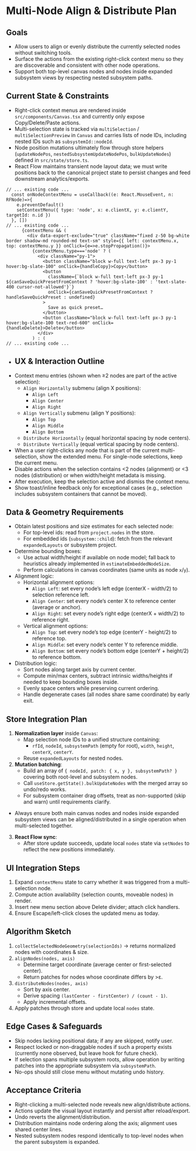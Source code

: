 # Multi-Node Align & Distribute Plan

## Goals
- Allow users to align or evenly distribute the currently selected nodes without switching tools.
- Surface the actions from the existing right-click context menu so they are discoverable and consistent with other node operations.
- Support both top-level canvas nodes and nodes inside expanded subsystem views by respecting nested subsystem paths.

## Current State & Constraints
- Right-click context menus are rendered inside `src/components/Canvas.tsx` and currently only expose Copy/Delete/Paste actions.
- Multi-selection state is tracked via `multiSelection` / `multiSelectionPreview` in `Canvas` and carries lists of node IDs, including nested IDs such as `subsystemId::nodeId`.
- Node position mutations ultimately flow through store helpers (`updateNodePos`, `nestedSubsystemUpdateNodePos`, `bulkUpdateNodes`) defined in `src/state/store.ts`.
- React Flow maintains transient node layout data; we must write positions back to the canonical project state to persist changes and feed downstream analytics/exports.

```1955:2331:src/components/Canvas.tsx
// ... existing code ...
  const onNodeContextMenu = useCallback((e: React.MouseEvent, n: RFNode)=>{
    e.preventDefault()
    setContextMenu({ type: 'node', x: e.clientX, y: e.clientY, targetId: n.id })
  }, [])
// ... existing code ...
      {contextMenu && (
        <div data-export-exclude="true" className="fixed z-50 bg-white border shadow-md rounded-md text-sm" style={{ left: contextMenu.x, top: contextMenu.y }} onClick={e=>e.stopPropagation()}>
          {contextMenu.type==='node' ? (
            <div className="py-1">
              <button className="block w-full text-left px-3 py-1 hover:bg-slate-100" onClick={handleCopy}>Copy</button>
              <button
                className={`block w-full text-left px-3 py-1 ${canSaveQuickPresetFromContext ? 'hover:bg-slate-100' : 'text-slate-400 cursor-not-allowed'}`}
                onClick={canSaveQuickPresetFromContext ? handleSaveQuickPreset : undefined}
              >
                Save as quick preset…
              </button>
              <button className="block w-full text-left px-3 py-1 hover:bg-slate-100 text-red-600" onClick={handleDelete}>Delete</button>
            </div>
          ) : (
// ... existing code ...
```

- ## UX & Interaction Outline
- Context menu entries (shown when ≥2 nodes are part of the active selection):
  - `Align Horizontally` submenu (align X positions):
    - `Align Left`
    - `Align Center`
    - `Align Right`
  - `Align Vertically` submenu (align Y positions):
    - `Align Top`
    - `Align Middle`
    - `Align Bottom`
  - `Distribute Horizontally` (equal horizontal spacing by node centers).
  - `Distribute Vertically` (equal vertical spacing by node centers).
- When a user right-clicks any node that is part of the current multi-selection, show the extended menu. For single-node selections, keep the current menu.
- Disable actions when the selection contains <2 nodes (alignment) or <3 nodes (distribution) or when width/height metadata is missing.
- After execution, keep the selection active and dismiss the context menu.
- Show toast/inline feedback only for exceptional cases (e.g., selection includes subsystem containers that cannot be moved).

## Data & Geometry Requirements
- Obtain latest positions and size estimates for each selected node:
  - For top-level ids: read from `project.nodes` in the store.
  - For embedded ids (`subsystem::child`): fetch from the relevant `expandedLayouts` or subsystem project.
- Determine bounding boxes:
  - Use actual width/height if available on node model; fall back to heuristics already implemented in `estimateEmbeddedNodeSize`.
  - Perform calculations in canvas coordinates (same units as node `x`/`y`).
- Alignment logic:
  - Horizontal alignment options:
    - `Align Left`: set every node’s left edge (centerX - width/2) to selection reference left.
    - `Align Center`: set every node’s center X to reference center (average or anchor).
    - `Align Right`: set every node’s right edge (centerX + width/2) to reference right.
  - Vertical alignment options:
    - `Align Top`: set every node’s top edge (centerY - height/2) to reference top.
    - `Align Middle`: set every node’s center Y to reference middle.
    - `Align Bottom`: set every node’s bottom edge (centerY + height/2) to reference bottom.
- Distribution logic:
  - Sort nodes along target axis by current center.
  - Compute min/max centers, subtract intrinsic widths/heights if needed to keep bounding boxes inside.
  - Evenly space centers while preserving current ordering.
  - Handle degenerate cases (all nodes share same coordinate) by early exit.

## Store Integration Plan
1. **Normalization layer** inside `Canvas`:
   - Map selection node IDs to a unified structure containing:
     - `rfId`, `nodeId`, `subsystemPath` (empty for root), `width`, `height`, `centerX`, `centerY`.
   - Reuse `expandedLayouts` for nested nodes.
2. **Mutation batching**:
   - Build an array of `{ nodeId, patch: { x, y }, subsystemPath? }` covering both root-level and subsystem nodes.
   - Call `useStore.getState().bulkUpdateNodes` with the merged array so undo/redo works.
   - For subsystem container drag offsets, treat as non-supported (skip and warn) until requirements clarify.
- Always ensure both main canvas nodes and nodes inside expanded subsystem views can be aligned/distributed in a single operation when multi-selected together.
3. **React Flow sync**:
   - After store update succeeds, update local `nodes` state via `setNodes` to reflect the new positions immediately.

## UI Integration Steps
1. Expand `contextMenu` state to carry whether it was triggered from a multi-selection node.
2. Compute action availability (selection counts, moveable nodes) in render.
3. Insert new menu section above Delete divider; attach click handlers.
4. Ensure Escape/left-click closes the updated menu as today.

## Algorithm Sketch
1. `collectSelectedNodeGeometry(selectionIds)` → returns normalized nodes with coordinates & size.
2. `alignNodes(nodes, axis)`
   - Determine target coordinate (average center or first-selected center).
   - Return patches for nodes whose coordinate differs by >ε.
3. `distributeNodes(nodes, axis)`
   - Sort by axis center.
   - Derive spacing `(lastCenter - firstCenter) / (count - 1)`.
   - Apply incremental offsets.
4. Apply patches through store and update local `nodes` state.

## Edge Cases & Safeguards
- Skip nodes lacking positional data; if any are skipped, notify user.
- Respect locked or non-draggable nodes if such a property exists (currently none observed, but leave hook for future check).
- If selection spans multiple subsystem roots, allow operation by writing patches into the appropriate subsystem via `subsystemPath`.
- No-ops should still close menu without mutating undo history.

## Acceptance Criteria
- Right-clicking a multi-selected node reveals new align/distribute actions.
- Actions update the visual layout instantly and persist after reload/export.
- Undo reverts the alignment/distribution.
- Distribution maintains node ordering along the axis; alignment uses shared center lines.
- Nested subsystem nodes respond identically to top-level nodes when the parent subsystem is expanded.

